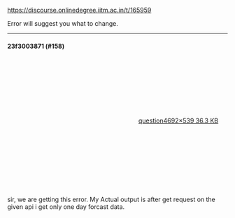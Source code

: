 https://discourse.onlinedegree.iitm.ac.in/t/165959

Error will suggest you what to change.</p><hr>

<h4>23f3003871 (#158)</h4>
<p><div class="lightbox-wrapper"><a class="lightbox" data-download-href="/uploads/short-url/leP2GSOymBtPWgMAn5lwjnOYm5q.jpeg?dl=1" href="https://europe1.discourse-cdn.com/flex013/uploads/iitm/original/3X/9/4/94da9d1e5e22ec3b7a7d0bd8017fae76736aa5c8.jpeg" rel="noopener nofollow ugc" title="question4"><div class="meta"><svg aria-hidden="true" class="fa d-icon d-icon-far-image svg-icon"><use href="#far-image"></use></svg><span class="filename">question4</span><span class="informations">692×539 36.3 KB</span><svg aria-hidden="true" class="fa d-icon d-icon-discourse-expand svg-icon"><use href="#discourse-expand"></use></svg></div></a></div></p>
<p>sir,  we are getting this error. My  Actual output is after get request on the given api i get only one day forcast data.